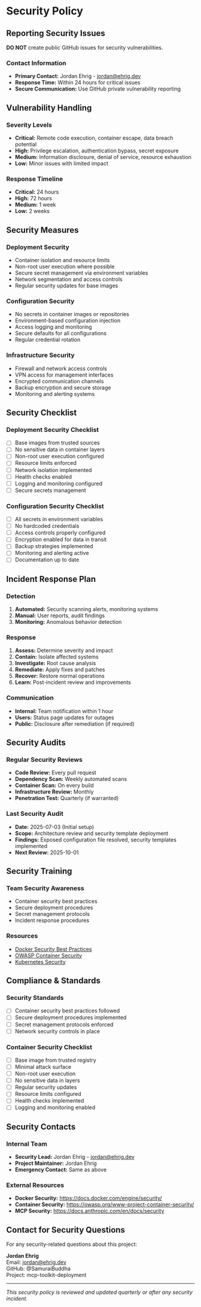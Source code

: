 # Security Policy

## Reporting Security Issues

**DO NOT** create public GitHub issues for security vulnerabilities.

### Contact Information
- **Primary Contact:** Jordan Ehrig - jordan@ehrig.dev
- **Response Time:** Within 24 hours for critical issues
- **Secure Communication:** Use GitHub private vulnerability reporting

## Vulnerability Handling

### Severity Levels
- **Critical:** Remote code execution, container escape, data breach potential
- **High:** Privilege escalation, authentication bypass, secret exposure
- **Medium:** Information disclosure, denial of service, resource exhaustion
- **Low:** Minor issues with limited impact

### Response Timeline
- **Critical:** 24 hours
- **High:** 72 hours  
- **Medium:** 1 week
- **Low:** 2 weeks

## Security Measures

### Deployment Security
- Container isolation and resource limits
- Non-root user execution where possible
- Secure secret management via environment variables
- Network segmentation and access controls
- Regular security updates for base images

### Configuration Security
- No secrets in container images or repositories
- Environment-based configuration injection
- Access logging and monitoring
- Secure defaults for all configurations
- Regular credential rotation

### Infrastructure Security
- Firewall and network access controls
- VPN access for management interfaces
- Encrypted communication channels
- Backup encryption and secure storage
- Monitoring and alerting systems

## Security Checklist

### Deployment Security Checklist
- [ ] Base images from trusted sources
- [ ] No sensitive data in container layers
- [ ] Non-root user execution configured
- [ ] Resource limits enforced
- [ ] Network isolation implemented
- [ ] Health checks enabled
- [ ] Logging and monitoring configured
- [ ] Secure secrets management

### Configuration Security Checklist
- [ ] All secrets in environment variables
- [ ] No hardcoded credentials
- [ ] Access controls properly configured
- [ ] Encryption enabled for data in transit
- [ ] Backup strategies implemented
- [ ] Monitoring and alerting active
- [ ] Documentation up to date

## Incident Response Plan

### Detection
1. **Automated:** Security scanning alerts, monitoring systems
2. **Manual:** User reports, audit findings
3. **Monitoring:** Anomalous behavior detection

### Response
1. **Assess:** Determine severity and impact
2. **Contain:** Isolate affected systems
3. **Investigate:** Root cause analysis
4. **Remediate:** Apply fixes and patches
5. **Recover:** Restore normal operations
6. **Learn:** Post-incident review and improvements

### Communication
- **Internal:** Team notification within 1 hour
- **Users:** Status page updates for outages
- **Public:** Disclosure after remediation (if required)

## Security Audits

### Regular Security Reviews
- **Code Review:** Every pull request
- **Dependency Scan:** Weekly automated scans
- **Container Scan:** On every build
- **Infrastructure Review:** Monthly
- **Penetration Test:** Quarterly (if warranted)

### Last Security Audit
- **Date:** 2025-07-03 (Initial setup)
- **Scope:** Architecture review and security template deployment
- **Findings:** Exposed configuration file resolved, security templates implemented
- **Next Review:** 2025-10-01

## Security Training

### Team Security Awareness
- Container security best practices
- Secure deployment procedures
- Secret management protocols
- Incident response procedures

### Resources
- [Docker Security Best Practices](https://docs.docker.com/engine/security/)
- [OWASP Container Security](https://owasp.org/www-project-container-security/)
- [Kubernetes Security](https://kubernetes.io/docs/concepts/security/)

## Compliance & Standards

### Security Standards
- [ ] Container security best practices followed
- [ ] Secure deployment procedures implemented
- [ ] Secret management protocols enforced
- [ ] Network security controls in place

### Container Security Checklist
- [ ] Base image from trusted registry
- [ ] Minimal attack surface
- [ ] Non-root user execution
- [ ] No sensitive data in layers
- [ ] Regular security updates
- [ ] Resource limits configured
- [ ] Health checks implemented
- [ ] Logging and monitoring enabled

## Security Contacts

### Internal Team
- **Security Lead:** Jordan Ehrig - jordan@ehrig.dev
- **Project Maintainer:** Jordan Ehrig
- **Emergency Contact:** Same as above

### External Resources
- **Docker Security:** https://docs.docker.com/engine/security/
- **Container Security:** https://owasp.org/www-project-container-security/
- **MCP Security:** https://docs.anthropic.com/en/docs/security

## Contact for Security Questions

For any security-related questions about this project:

**Jordan Ehrig**  
Email: jordan@ehrig.dev  
GitHub: @SamuraiBuddha  
Project: mcp-toolkit-deployment  

---

*This security policy is reviewed and updated quarterly or after any security incident.*
